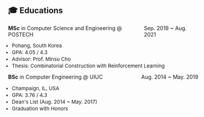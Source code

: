 ## 🎓 Educations
<div style="display: flex; justify-content: space-between; width: 100%;">
  <span><strong>MSc</strong> in Computer Science and Engineering @ POSTECH</span>
  <span>Sep. 2019 ~ Aug. 2021</span>
</div>
<ul style="font-size: 0.95em; margin-top 2px; padding-left: 10px;">
  <li style="margin-bottom: 2px;">Pohang, South Korea</li>
  <li style="margin-bottom: 2px;">GPA: 4.05 / 4.3</li>
  <li style="margin-bottom: 2px;">Advisor: Prof. Minsu Cho</li>
  <li style="margin-bottom: 2px;">Thesis: Combinatorial Construction with Reinforcement Learning</li>
</ul>

<div style="display: flex; justify-content: space-between; width: 100%;">
  <span><strong>BSc</strong> in Computer Engineering @ UIUC</span>
  <span>Aug. 2014 ~ May. 2019</span>
</div>
<ul style="font-size: 0.95em; margin-top 2px; padding-left: 10px;">
  <li style="margin-bottom: 2px;">Champaign, IL, USA</li>
  <li style="margin-bottom: 2px;">GPA: 3.76 / 4.3 </li>
  <li style="margin-bottom: 2px;">Dean's List (Aug. 2014 ~ May. 2017)</li>
  <li style="margin-bottom: 2px;">Graduation with <i>Honors</i></li>
</ul>